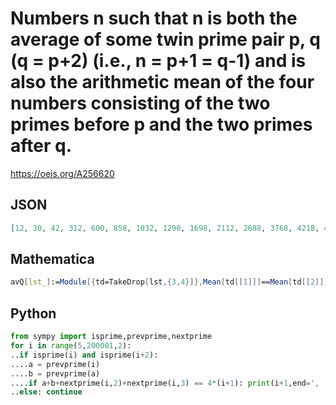 # Numbers n such that n is both the average of some twin prime pair p, q \(q \= p\+2\) \(i\.e\., n \= p\+1 \= q\-1\) and is also the arithmetic mean of the four numbers consisting of the two primes before p and the two primes after q\.
https://oeis.org/A256620
## JSON
```JSON
[12, 30, 42, 312, 600, 858, 1032, 1290, 1698, 2112, 2688, 3768, 4218, 4230, 4260, 5850, 6132, 6552, 6702, 7212, 7308, 8292, 9420, 9930, 11970, 12042, 12378, 15972, 17190, 17598, 17922, 19470, 19890, 21600, 24180, 26862, 30012, 30852, 32118]
```
## Mathematica
```Mathematica
avQ[lst_]:=Module[{td=TakeDrop[lst,{3,4}]},Mean[td[[1]]]==Mean[td[[2]]] && td[[1,2]]-td[[1,1]]==2]; Mean[Take[#,{3,4}]]&/@Select[Partition[ Prime[ Range[ 3500]],6,1],avQ] (* The program uses the TakeDrop function from Mathematica version 10.2 *) (* _Harvey P. Dale_, Jul 16 2015 *)
```
## Python
```Python
from sympy import isprime,prevprime,nextprime
for i in range(5,200001,2):
..if isprime(i) and isprime(i+2):
....a = prevprime(i)
....b = prevprime(a)
....if a+b+nextprime(i,2)+nextprime(i,3) == 4*(i+1): print(i+1,end=', ')
..else: continue
```
